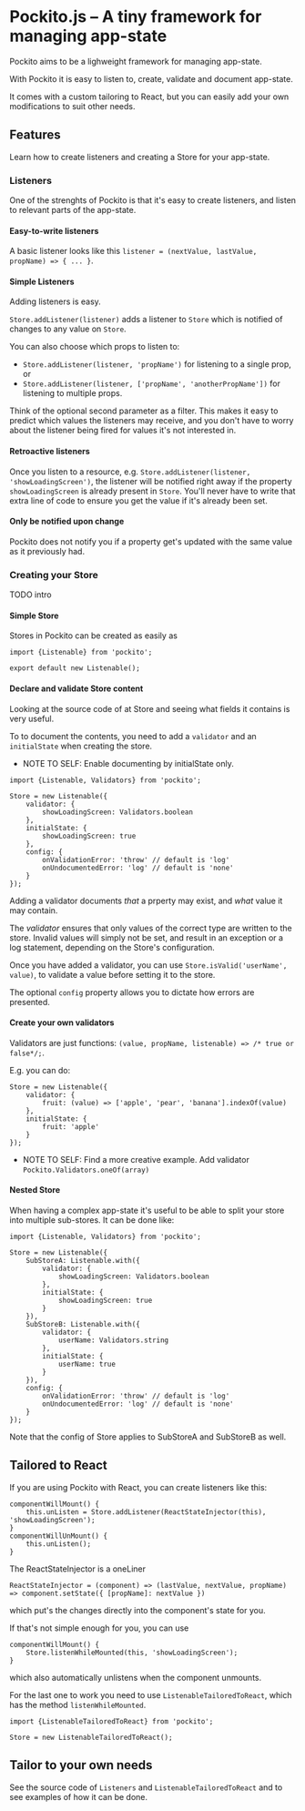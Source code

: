 # Pockito.js – A tiny framework for managing app-state

Pockito aims to be a lighweight framework for managing app-state.

With Pockito it is easy to listen to, create, validate and document app-state.

It comes with a custom tailoring to React, but you can easily add your own modifications to suit other needs.



## Features

Learn how to create listeners and creating a Store for your app-state.

### Listeners

One of the strenghts of Pockito is that it's easy to create listeners, and listen to relevant parts of the app-state.

#### Easy-to-write listeners

A basic listener looks like this `listener = (nextValue, lastValue, propName) => { ... }`.

#### Simple Listeners

Adding listeners is easy.

`Store.addListener(listener)` adds a listener to `Store` which is notified of changes to any value on `Store`.

You can also choose which props to listen to:

* `Store.addListener(listener, 'propName')` for listening to a single prop, or 
* `Store.addListener(listener, ['propName', 'anotherPropName'])` for listening to multiple props.

Think of the optional second parameter as a filter. This makes it easy to predict which values the 
listeners may receive, and you don't have to worry about the listener being fired for values it's 
not interested in.

#### Retroactive listeners

Once you listen to a resource, e.g. `Store.addListener(listener, 'showLoadingScreen')`, the listener will be 
notified right away if the property `showLoadingScreen` is already present in `Store`. You'll never have to 
write that extra line of code to ensure you get the value if it's already been set.

#### Only be notified upon change

Pockito does not notify you if a property get's updated with the same value as it previously had.




### Creating your Store

TODO intro

#### Simple Store
Stores in Pockito can be created as easily as

```
import {Listenable} from 'pockito';

export default new Listenable();
```

#### Declare and validate Store content

Looking at the source code of at Store and seeing what fields it contains is very useful.

To to document the contents, you need to add a `validator` and an `initialState` when creating the store.

* NOTE TO SELF: Enable documenting by initialState only.


```
import {Listenable, Validators} from 'pockito';

Store = new Listenable({
    validator: {
        showLoadingScreen: Validators.boolean
    },
    initialState: {
        showLoadingScreen: true
    },
    config: {
        onValidationError: 'throw' // default is 'log'
        onUndocumentedError: 'log' // default is 'none'
    }
});
```

Adding a validator documents _that_ a prperty may exist, and _what_ value it may contain.

The *validator* ensures that only values of the correct type are written to the store.
Invalid values will simply not be set, and result in an exception or a log statement, depending on the Store's configuration.

Once you have added a validator, you can use `Store.isValid('userName', value)`, to validate a value before setting it to the store.

The optional `config` property allows you to dictate how errors are presented.


#### Create your own validators
Validators are just functions: `(value, propName, listenable) => /* true or false*/;`.

E.g. you can do:

```
Store = new Listenable({
    validator: {
        fruit: (value) => ['apple', 'pear', 'banana'].indexOf(value)
    },
    initialState: {
        fruit: 'apple'
    }
});
```

* NOTE TO SELF: Find a more creative example. Add validator `Pockito.Validators.oneOf(array)`


#### Nested Store

When having a complex app-state it's useful to be able to split your store into multiple sub-stores. It can be done like:

```
import {Listenable, Validators} from 'pockito';

Store = new Listenable({
    SubStoreA: Listenable.with({
        validator: {
            showLoadingScreen: Validators.boolean
        },
        initialState: {
            showLoadingScreen: true
        }
    }),
    SubStoreB: Listenable.with({
        validator: {
            userName: Validators.string
        },
        initialState: {
            userName: true
        }
    }),
    config: {
        onValidationError: 'throw' // default is 'log'
        onUndocumentedError: 'log' // default is 'none'
    }
});
```

Note that the config of Store applies to SubStoreA and SubStoreB as well.




## Tailored to React
If you are using Pockito with React, you can create listeners like this:

```
componentWillMount() {
    this.unListen = Store.addListener(ReactStateInjector(this), 'showLoadingScreen');
}
componentWillUnMount() {
    this.unListen();
}
```

The ReactStateInjector is a oneLiner

```
ReactStateInjector = (component) => (lastValue, nextValue, propName) => component.setState({ [propName]: nextValue })
```

which put's the changes directly into the component's state for you.

If that's not simple enough for you, you can use

```
componentWillMount() {
    Store.listenWhileMounted(this, 'showLoadingScreen');
}
```

which also automatically unlistens when the component unmounts.

For the last one to work you need to use `ListenableTailoredToReact`, which has the method `listenWhileMounted`.

```
import {ListenableTailoredToReact} from 'pockito';

Store = new ListenableTailoredToReact();
```



## Tailor to your own needs
See the source code of `Listeners` and `ListenableTailoredToReact` and to see examples of how it can be done.
